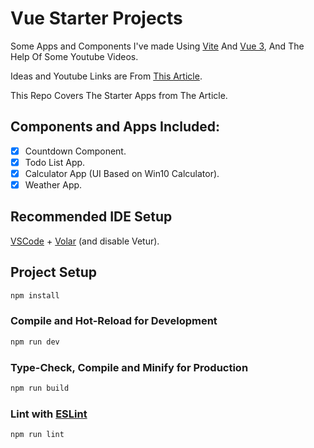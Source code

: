 # Vue Starter Projects

Some Apps and Components I've made Using [Vite](https://vitejs.dev/) And [Vue 3](https://vuejs.org/), And The Help Of Some Youtube Videos.

Ideas and Youtube Links are From [This Article](https://dev.to/nerdjfpb/15-vue-js-project-ideas-beginner-to-expert-with-tutorial-3ec2).

This Repo Covers The Starter Apps from The Article.

## Components and Apps Included:

- [x] Countdown Component.
- [x] Todo List App.
- [x] Calculator App (UI Based on Win10 Calculator).
- [x] Weather App.

## Recommended IDE Setup

[VSCode](https://code.visualstudio.com/) + [Volar](https://marketplace.visualstudio.com/items?itemName=Vue.volar) (and disable Vetur).

## Project Setup

```sh
npm install
```

### Compile and Hot-Reload for Development

```sh
npm run dev
```

### Type-Check, Compile and Minify for Production

```sh
npm run build
```

### Lint with [ESLint](https://eslint.org/)

```sh
npm run lint
```
